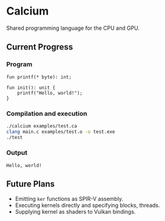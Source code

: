 # Calcium

Shared programming language for the CPU and GPU.

## Current Progress

### Program
```
fun printf(* byte): int;

fun init(): unit {
    printf("Hello, world!");
}
```

### Compilation and execution
```bash
./calcium examples/test.ca 
clang main.c examples/test.o -o test.exe
./test
```

### Output
```
Hello, world!
```

## Future Plans

* Emitting `ker` functions as SPIR-V assembly.
* Executing kernels directly and specifying blocks, threads.
* Supplying kernel as shaders to Vulkan bindings.
